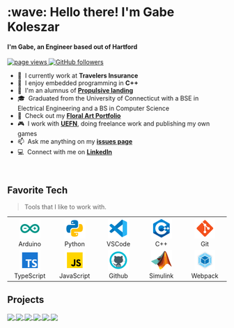 <h1 align="left" id="gabekole-title">:wave: Hello there! I'm Gabe Koleszar</h1>
<h4 align="left">I'm Gabe, an Engineer based out of Hartford</h4>

<p align="left">
  <a href="https://github.com/gabekole/gabekole">
    <img src="https://komarev.com/ghpvc/?username=gabekole" alt="page views" />
  </a>
  <a href="https://github.com/gabekole?tab=followers">
    <img alt="GitHub followers" src="https://img.shields.io/github/followers/gabekole?color=green&logo=github">
  </a>
</p>

<!--
<a href="#gabekole-title">
  <img align="right" src="https://github-readme-stats.vercel.app/api?username=gabekole&show_icons=true&count_private=true&theme=transparent" alt="GabeKole stats" />
</a>
-->

- :office: &nbsp;I currently work at **Travelers Insurance**
- :seedling: &nbsp;I enjoy embedded programming in **C++**
- :rocket: &nbsp;I'm an alumnus of **[Propulsive landing](https://github.com/Propulsive-Landing)**
- :mortar_board: &nbsp;Graduated from the University of Connecticut with a BSE in Electrical Engineering and a BS in Computer Science
- :art: &nbsp;Check out my **[Floral Art Portfolio](https://github.com/gabekole/floral-portfolio)**
- :video_game: &nbsp;I work with **[UEFN](https://dev.epicgames.com/documentation/en-us/uefn)**, doing freelance work and publishing my own games
- :mailbox: &nbsp;Ask me anything on my **[issues page](https://github.com/gabekole/gabekole/issues)**
- :computer: &nbsp;Connect with me on **[LinkedIn](https://www.linkedin.com/in/gabriel-koleszar-058688214/)**

<br>

<h2 align="left" id="gabekole-tech">Favorite Tech</h2>

> Tools that I like to work with.

<table>
  <tr>
    <td align="center" width="96">
      <a href="#gabekole-tech">
        <img src="./assets/icon-arduino.svg" width="48" height="48" alt="Arduino" />
      </a>
      <br>Arduino
    </td>
    <td align="center" width="96">
      <a href="#gabekole-tech">
        <img src="./assets/icon-python.svg" width="48" height="48" alt="Python" />
      </a>
      <br>Python
    </td>
    <td align="center" width="96">
      <a href="#gabekole-tech">
        <img src="./assets/icon-vscode.svg" width="48" height="48" alt="VsCode" />
      </a>
      <br>VSCode
    </td>
    <td align="center" width="96">
      <a href="#gabekole-tech">
        <img src="./assets/icon-cpp.svg" width="48" height="48" alt="C++" />
      </a>
      <br>C++
    </td>
    <td align="center" width="96">
      <a href="#gabekole-tech">
        <img src="./assets/icon-git.svg" width="48" height="48" alt="Git" />
      </a>
      <br>Git
    </td>
  </tr>
  <tr>
    <td align="center" width="96">
      <a href="#gabekole-tech">
        <img src="./assets/icon-typescript.svg" width="48" height="48" alt="TypeScript" />
      </a>
      <br>TypeScript
    </td>
    <td align="center" width="96">
      <a href="#gabekole-tech">
        <img src="./assets/icon-javascript.svg" width="48" height="48" alt="JavaScript" />
      </a>
      <br>JavaScript
    </td>
    <td align="center" width="96">
      <a href="#gabekole-tech" >
        <img src="./assets/icon-github.svg" width="48" height="48" alt="Github" />
      </a>
      <br>Github
    </td>
    <td align="center" width="96">
      <a href="#gabekole-tech">
        <img src="./assets/icon-simulink.svg" width="48" height="48" alt="Simulink" />
      </a>
      <br>Simulink
    </td> 
    <td align="center" width="96">
      <a href="#gabekole-tech">
        <img src="./assets/icon-webpack.svg" width="48" height="48" alt="Webpack" />
      </a>
      <br>Webpack
    </td>    
  </tr>
</table>

<h2 align="left">Projects</h2>

<a href="https://github.com/gabekole/FlappyBird">
  <img align="center" src="https://github-readme-stats.vercel.app/api/pin/?username=gabekole&repo=FlappyBird&theme=transparent" />
</a>
<a href="https://github.com/Propulsive-Landing/ground-control">
  <img align="center" src="https://github-readme-stats.vercel.app/api/pin/?username=Propulsive-Landing&repo=ground-control&theme=transparent" />
</a>
<a href="https://github.com/Propulsive-Landing/ferda">
  <img align="center" src="https://github-readme-stats.vercel.app/api/pin/?username=Propulsive-Landing&repo=ferda&theme=transparent" />
</a>
<a href="https://github.com/gabekole/floral-portfolio">
  <img align="center" src="https://github-readme-stats.vercel.app/api/pin/?username=gabekole&repo=floral-portfolio&theme=transparent" />
</a>
<a href="https://github.com/gabekole/m3u8Downloader">
  <img align="center" src="https://github-readme-stats.vercel.app/api/pin/?username=gabekole&repo=m3u8Downloader&theme=transparent" />
</a>
<a href="https://github.com/gabekole/MicrosoftGraphMailApiProxy">
  <img align="center" src="https://github-readme-stats.vercel.app/api/pin/?username=gabekole&repo=MicrosoftGraphMailApiProxy&theme=transparent" />
</a>
<br>
